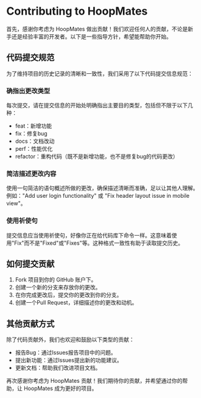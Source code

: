 # Contributing to HoopMates

首先，感谢你考虑为 HoopMates 做出贡献！我们欢迎任何人的贡献，不论是新手还是经验丰富的开发者。以下是一些指导方针，希望能帮助你开始。

## 代码提交规范

为了维持项目的历史记录的清晰和一致性，我们采用了以下代码提交信息规范：

### 确指出更改类型
每次提交，请在提交信息的开始处明确指出主要目的类型，包括但不限于以下几种：

- feat：新增功能
- fix：修复bug
- docs：文档改动
- perf：性能优化
- refactor：重构代码（既不是新增功能，也不是修复bug的代码更改）

### 简洁描述更改内容
使用一句简洁的语句概述所做的更改，确保描述清晰而准确，足以让其他人理解。例如："Add user login functionality" 或 "Fix header layout issue in mobile view"。

### 使用祈使句
提交信息应当使用祈使句，好像你正在给代码库下命令一样。这意味着使用"Fix"而不是"Fixed"或"Fixes"等。这种格式一致性有助于读取提交历史。

## 如何提交贡献

1. Fork 项目到你的 GitHub 账户下。
2. 创建一个新的分支来存放你的更改。
3. 在你完成更改后，提交你的更改到你的分支。
4. 创建一个Pull Request，详细描述你的更改和动机。

## 其他贡献方式

除了代码贡献外，我们也欢迎和鼓励以下类型的贡献：

- 报告Bug：通过Issues报告项目中的问题。
- 提出新功能：通过Issues提出新的功能建议。
- 更新文档：帮助我们改进项目文档。

再次感谢你考虑为 HoopMates 贡献！我们期待你的贡献，并希望通过你的帮助，让 HoopMates 成为更好的项目。
